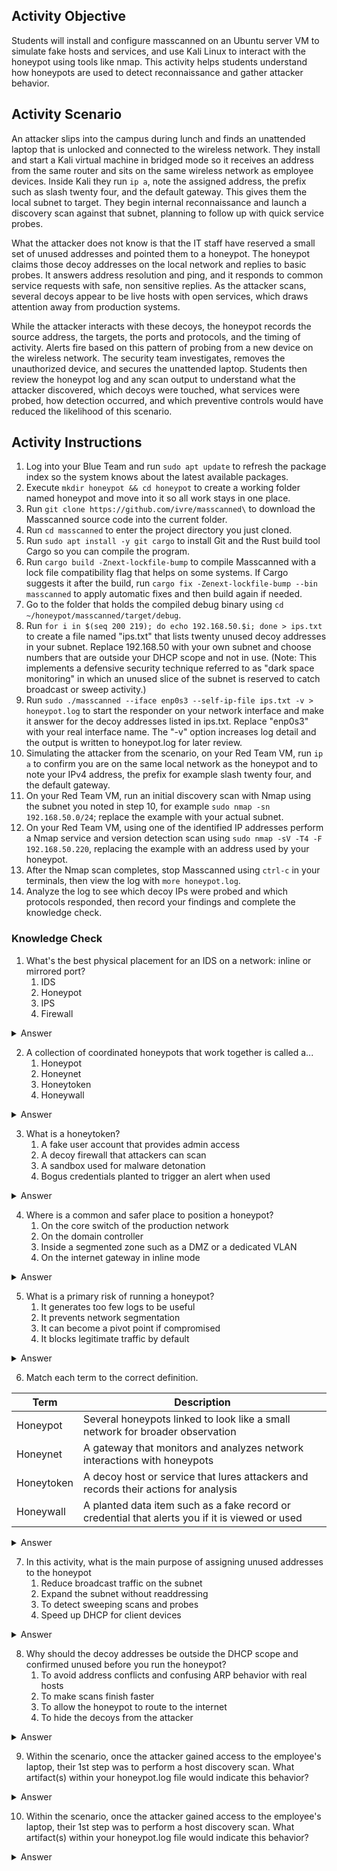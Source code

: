 ## Activity Objective
Students will install and configure masscanned on an Ubuntu server VM to simulate fake hosts and services, and use Kali Linux to interact with the honeypot using tools like nmap. This activity helps students understand how honeypots are used to detect reconnaissance and gather attacker behavior.

## Activity Scenario
An attacker slips into the campus during lunch and finds an unattended laptop that is unlocked and connected to the wireless network. They install and start a Kali virtual machine in bridged mode so it receives an address from the same router and sits on the same wireless network as employee devices. Inside Kali they run `ip a`, note the assigned address, the prefix such as slash twenty four, and the default gateway. This gives them the local subnet to target. They begin internal reconnaissance and launch a discovery scan against that subnet, planning to follow up with quick service probes.

What the attacker does not know is that the IT staff have reserved a small set of unused addresses and pointed them to a honeypot. The honeypot claims those decoy addresses on the local network and replies to basic probes. It answers address resolution and ping, and it responds to common service requests with safe, non sensitive replies. As the attacker scans, several decoys appear to be live hosts with open services, which draws attention away from production systems.

While the attacker interacts with these decoys, the honeypot records the source address, the targets, the ports and protocols, and the timing of activity. Alerts fire based on this pattern of probing from a new device on the wireless network. The security team investigates, removes the unauthorized device, and secures the unattended laptop. Students then review the honeypot log and any scan output to understand what the attacker discovered, which decoys were touched, what services were probed, how detection occurred, and which preventive controls would have reduced the likelihood of this scenario.

## Activity Instructions
1. Log into your Blue Team and run `sudo apt update` to refresh the package index so the system knows about the latest available packages.
2. Execute `mkdir honeypot && cd honeypot` to create a working folder named honeypot and move into it so all work stays in one place.
3. Run `git clone https://github.com/ivre/masscanned\` to download the Masscanned source code into the current folder.
4. Run `cd masscanned` to enter the project directory you just cloned.
5. Run `sudo apt install -y git cargo` to install Git and the Rust build tool Cargo so you can compile the program.
6. Run `cargo build -Znext-lockfile-bump` to compile Masscanned with a lock file compatibility flag that helps on some systems. If Cargo suggests it after the build, run `cargo fix -Zenext-lockfile-bump --bin masscanned` to apply automatic fixes and then build again if needed.
7. Go to the folder that holds the compiled debug binary using `cd ~/honeypot/masscanned/target/debug`.
8. Run `for i in $(seq 200 219); do echo 192.168.50.$i; done > ips.txt` to create a file named "ips.txt" that lists twenty unused decoy addresses in your subnet. Replace 192.168.50 with your own subnet and choose numbers that are outside your DHCP scope and not in use. (Note: This implements a defensive security technique referred to as "dark space monitoring" in which an unused slice of the subnet is reserved to catch broadcast or sweep activity.)
9. Run `sudo ./masscanned --iface enp0s3 --self-ip-file ips.txt -v > honeypot.log` to start the responder on your network interface and make it answer for the decoy addresses listed in ips.txt. Replace "enp0s3" with your real interface name. The "-v" option increases log detail and the output is written to honeypot.log for later review.
10. Simulating the attacker from the scenario, on your Red Team VM, run `ip a` to confirm you are on the same local network as the honeypot and to note your IPv4 address, the prefix for example slash twenty four, and the default gateway.
11. On your Red Team VM, run an initial discovery scan with Nmap using the subnet you noted in step 10, for example `sudo nmap -sn 192.168.50.0/24`; replace the example with your actual subnet.
12. On your Red Team VM, using one of the identified IP addresses perform a Nmap service and version detection scan using `sudo nmap -sV -T4 -F 192.168.50.220`, replacing the example with an address used by your honeypot.
13. After the Nmap scan completes, stop Masscanned using `ctrl-c` in your terminals, then view the log with `more honeypot.log`.
14. Analyze the log to see which decoy IPs were probed and which protocols responded, then record your findings and complete the knowledge check.

### Knowledge Check
1. What's the best physical placement for an IDS on a network: inline or mirrored port?
    1. IDS
    2. Honeypot
    3. IPS
    4. Firewall
<details closed> <summary>Answer</summary>
  <p>A honeypot is a decoy host or service that lures activity for detection and research. IDS monitors, IPS blocks, and a firewall enforces traffic rules.</p>
</details>

2. A collection of coordinated honeypots that work together is called a...
    1. Honeypot
    2. Honeynet
    3. Honeytoken
    4. Honeywall
<details closed> <summary>Answer</summary>
  <p>A honeynet is multiple honeypots working as a system to provide richer telemetry.</p>
</details>

3. What is a honeytoken?
    1. A fake user account that provides admin access
    2. A decoy firewall that attackers can scan
    3. A sandbox used for malware detonation
    4. Bogus credentials planted to trigger an alert when used
<details closed> <summary>Answer</summary>
  <p>Honeytokens are planted data such as credentials or records that should never be used. Any use indicates misuse.</p>
</details>

4. Where is a common and safer place to position a honeypot?
    1. On the core switch of the production network
    2. On the domain controller
    3. Inside a segmented zone such as a DMZ or a dedicated VLAN
    4. On the internet gateway in inline mode
<details closed> <summary>Answer</summary>
  <p>Segmentation limits risk if the honeypot is compromised and reduces accidental impact on production.</p>
</details>

5. What is a primary risk of running a honeypot?
    1. It generates too few logs to be useful
    2. It prevents network segmentation
    3. It can become a pivot point if compromised
    4. It blocks legitimate traffic by default
<details closed> <summary>Answer</summary>
  <p>If an attacker gains control of the honeypot they may use it to move laterally.</p>
</details>

6. Match each term to the correct definition.

| Term       | Description                                                                 |
|------------|-----------------------------------------------------------------------------|
| Honeypot   | Several honeypots linked to look like a small network for broader observation |
| Honeynet   | A gateway that monitors and analyzes network interactions with honeypots     |
| Honeytoken | A decoy host or service that lures attackers and records their actions for analysis |
| Honeywall  | A planted data item such as a fake record or credential that alerts you if it is viewed or used |

<details closed> <summary>Answer</summary>
  <table border="1" cellpadding="6" cellspacing="0">
  <tr>
    <th>Term</th>
    <th>Description</th>
  </tr>
  <tr>
    <td>Honeypot</td>
    <td>A decoy host or service that lures attackers and records their actions for analysis</td>
  </tr>
  <tr>
    <td>Honeynet</td>
    <td>Several honeypots linked to look like a small network for broader observation</td>
  </tr>
  <tr>
    <td>Honeytoken</td>
    <td>A planted data item such as a fake record or credential that alerts you if it is viewed or used</td>
  </tr>
  <tr>
    <td>Honeywall</td>
    <td>A gateway that monitors and analyzes network interactions with honeypots</td>
  </tr>
</table>
</details>

7. In this activity, what is the main purpose of assigning unused addresses to the honeypot
    1. Reduce broadcast traffic on the subnet
    2. Expand the subnet without readdressing
    3. To detect sweeping scans and probes
    4. Speed up DHCP for client devices
<details closed> <summary>Answer</summary>
  <p>Reserving unused space for the honeypot lets you see who is sweeping or probing addresses.</p>
</details>

8. Why should the decoy addresses be outside the DHCP scope and confirmed unused before you run the honeypot?
    1. To avoid address conflicts and confusing ARP behavior with real hosts
    2. To make scans finish faster
    3. To allow the honeypot to route to the internet
    4. To hide the decoys from the attacker
<details closed> <summary>Answer</summary>
  <p>Using truly unused addresses prevents collisions and keeps the network stable while you collect clean telemetry.</p>
</details>

9. Within the scenario, once the attacker gained access to the employee's laptop, their 1st step was to perform a host discovery scan. What artifact(s) within your honeypot.log file would indicate this behavior?
<details closed> <summary>Answer</summary>
  <p>Within the log file you should see probes from a single source across many decoy addresses within a short window. In practice this appears as repeated ARP who has requests from the attacker MAC for each decoy address with matching ARP is at replies from the honeypot.</p>
</details>

10. Within the scenario, once the attacker gained access to the employee's laptop, their 1st step was to perform a host discovery scan. What artifact(s) within your honeypot.log file would indicate this behavior?
<details closed> <summary>Answer</summary>
  <p>The log shows traffic from a source IP targeting multiple common service ports on the honeypot,  which is a pattern characteristic of service enumeration or version probing. </p>
</details>
